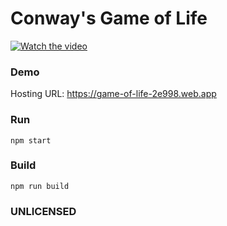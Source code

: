 # Conway's Game of Life

[![Watch the video](https://d2d85d7istsacb.cloudfront.net/gol-screenshot.gif)](https://www.youtube.com/watch?v=1U7CqQjOdFc)


### Demo
Hosting URL: https://game-of-life-2e998.web.app

### Run
```
npm start
```

### Build
```
npm run build
```


### UNLICENSED
